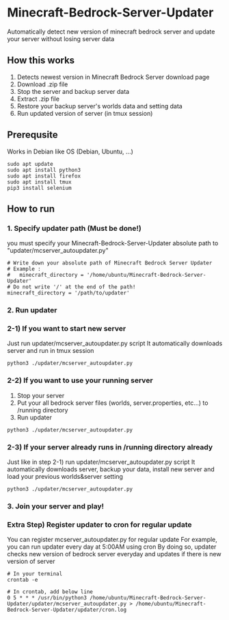 # Minecraft-Bedrock-Server-Updater
Automatically detect new version of minecraft bedrock server and update your server without losing server data

## How this works
1. Detects newest version in Minecraft Bedrock Server download page
2. Download .zip file
3. Stop the server and backup server data
4. Extract .zip file
5. Restore your backup server's worlds data and setting data
6. Run updated version of server (in tmux session)

## Prerequsite
Works in Debian like OS (Debian, Ubuntu, ...)
```
sudo apt update
sudo apt install python3
sudo apt install firefox
sudo apt install tmux
pip3 install selenium
```

## How to run
### 1. Specify updater path (Must be done!)
you must specify your Minecraft-Bedrock-Server-Updater absolute path to "updater/mcserver_autoupdater.py"
```
# Write down your absolute path of Minecraft Bedrock Server Updater
# Example : 
#   minecraft_directory = '/home/ubuntu/Minecraft-Bedrock-Server-Updater'
# Do not write '/' at the end of the path!
minecraft_directory = '/path/to/updater'
```
### 2. Run updater
### 2-1) If you want to start new server
Just run updater/mcserver_autoupdater.py script
It automatically downloads server and run in tmux session
```
python3 ./updater/mcserver_autoupdater.py
```
### 2-2) If you want to use your running server
1. Stop your server
2. Put your all bedrock server files (worlds, server.properties, etc...) to /running directory
3. Run updater
```
python3 ./updater/mcserver_autoupdater.py
```

### 2-3) If your server already runs in /running directory already
Just like in step 2-1) run updater/mcserver_autoupdater.py script
It automatically downloads server, backup your data, install new server and load your previous worlds&server setting
```
python3 ./updater/mcserver_autoupdater.py
```

### 3. Join your server and play!

### Extra Step) Register updater to cron for regular update
You can register mcserver_autoupdater.py for regular update
For example, you can run updater every day at 5:00AM using cron
By doing so, updater checks new version of bedrock server everyday and updates if there is new version of server
```
# In your terminal
crontab -e
```
```
# In crontab, add below line
0 5 * * * /usr/bin/python3 /home/ubuntu/Minecraft-Bedrock-Server-Updater/updater/mcserver_autoupdater.py > /home/ubuntu/Minecraft-Bedrock-Server-Updater/updater/cron.log
```


